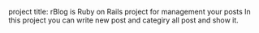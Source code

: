 project title:
  rBlog is Ruby on Rails project for management your posts
In this project you can write new post and categiry all post and show it.

